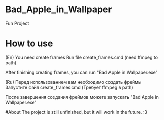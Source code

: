 # Bad_Apple_in_Wallpaper
Fun Project

# How to use
(En)
You need create frames
Run file create_frames.cmd (need ffmpeg to path)

After finishing creating frames, you can run "Bad Apple in Wallpaper.exe"

(Ru)
Перед использованием вам необходимо создать фреймы
Запустите файл create_frames.cmd (Требует ffmpeg в path)

После завершения создания фреймов можете запускать "Bad Apple in Wallpaper.exe"

#About
The project is still unfinished, but it will work in the future.
:3
